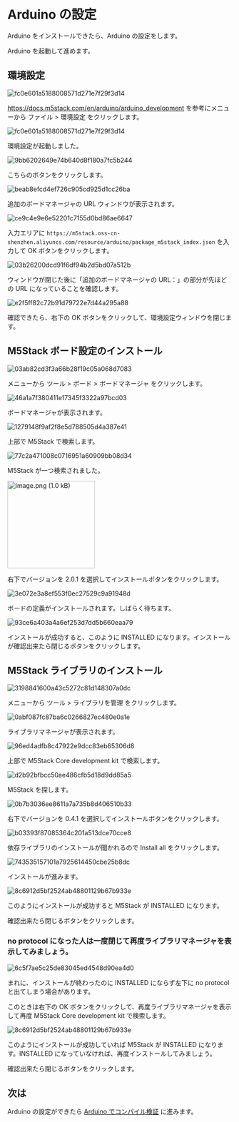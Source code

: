 # Arduino の設定

Arduino をインストールできたら、Arduino の設定をします。

Arduino を起動して進めます。

## 環境設定

![fc0e601a5188008571d271e7f29f3d14](https://i.gyazo.com/fc0e601a5188008571d271e7f29f3d14.png)

https://docs.m5stack.com/en/arduino/arduino_development を参考にメニューから ファイル > 環境設定 をクリックします。

![fc0e601a5188008571d271e7f29f3d14](https://i.gyazo.com/fc0e601a5188008571d271e7f29f3d14.png)

環境設定が起動しました。

![9bb6202649e74b640d8f180a7fc5b244](https://i.gyazo.com/9bb6202649e74b640d8f180a7fc5b244.png)

こちらのボタンをクリックします。

![beab8efcd4ef726c905cd925d1cc26ba](https://i.gyazo.com/beab8efcd4ef726c905cd925d1cc26ba.png)

追加のボードマネージャの URL ウィンドウが表示されます。

![ce9c4e9e6e52201c7155d0bd86ae6647](https://i.gyazo.com/ce9c4e9e6e52201c7155d0bd86ae6647.png)

入力エリアに `https://m5stack.oss-cn-shenzhen.aliyuncs.com/resource/arduino/package_m5stack_index.json` を入力して OK ボタンをクリックします。

![03b26200dcd91f6df94b2d5bd07a512b](https://i.gyazo.com/03b26200dcd91f6df94b2d5bd07a512b.png)

ウィンドウが閉じた後に「追加のボードマネージャの URL：」の部分が先ほどの URL になっていることを確認します。

![e2f5ff82c72b91d79722e7d44a295a88](https://i.gyazo.com/e2f5ff82c72b91d79722e7d44a295a88.png)

確認できたら、右下の OK ボタンをクリックして、環境設定ウィンドウを閉じます。

## M5Stack ボード設定のインストール

![03ab82cd3f3a66b28f19c05a068d7083](https://i.gyazo.com/03ab82cd3f3a66b28f19c05a068d7083.png)

メニューから ツール > ボード > ボードマネージャ をクリックします。

![46a1a7f380411e17345f3322a97bcd03](https://i.gyazo.com/46a1a7f380411e17345f3322a97bcd03.png)

ボードマネージャが表示されます。

![1279148f9af2f8e5d788505d4a387e41](https://i.gyazo.com/1279148f9af2f8e5d788505d4a387e41.png)

上部で M5Stack で検索します。

![77c2a471008c0716951a60909bb08d34](https://i.gyazo.com/77c2a471008c0716951a60909bb08d34.png)

M5Stack が一つ検索されました。

<img width="196" alt="image.png (1.0 kB)" src="https://img.esa.io/uploads/production/attachments/3062/2022/10/12/8131/813ff0c6-9d40-4454-bb77-af3f2dbc8ceb.png">

右下でバージョンを 2.0.1 を選択してインストールボタンをクリックします。

![3e072e3a8ef553f0ec27529c9a91948d](https://i.gyazo.com/3e072e3a8ef553f0ec27529c9a91948d.png)

ボードの定義がインストールされます。しばらく待ちます。

![93ce6a403a4a6ef253d7dd5b660eaa79](https://i.gyazo.com/93ce6a403a4a6ef253d7dd5b660eaa79.png)

インストールが成功すると、このように INSTALLED になります。インストールが確認出来たら閉じるボタンをクリックします。

## M5Stack ライブラリのインストール

![3198841600a43c5272c81d148307a0dc](https://i.gyazo.com/3198841600a43c5272c81d148307a0dc.png)

メニューから ツール > ライブラリを管理 をクリックします。

![0abf087fc87ba6c0266827ec480e0a1e](https://i.gyazo.com/0abf087fc87ba6c0266827ec480e0a1e.png)

ライブラリマネージャが表示されます。

![96ed4adfb8c47922e9dcc83eb65306d8](https://i.gyazo.com/96ed4adfb8c47922e9dcc83eb65306d8.png)

上部で M5Stack Core development kit で検索します。

![d2b92bfbcc50ae486cfb5d18d9dd85a5](https://i.gyazo.com/d2b92bfbcc50ae486cfb5d18d9dd85a5.png)

M5Stack を探します。

![0b7b3036ee8611a7a735b8d406510b33](https://i.gyazo.com/0b7b3036ee8611a7a735b8d406510b33.png)

右下でバージョンを 0.4.1 を選択してインストールボタンをクリックします。

![b03393f87085364c201a513dce70cce8](https://i.gyazo.com/b03393f87085364c201a513dce70cce8.png)

依存ライブラリのインストールが聞かれるので Install all をクリックします。

![743535157101a7925614450cbe25b8dc](https://i.gyazo.com/743535157101a7925614450cbe25b8dc.png)

インストールが進みます。

![8c6912d5bf2524ab48801129b67b933e](https://i.gyazo.com/8c6912d5bf2524ab48801129b67b933e.png)

このようにインストールが成功すると M5Stack が INSTALLED になります。

確認出来たら閉じるボタンをクリックします。

### no protocol になった人は一度閉じて再度ライブラリマネージャを表示してみましょう。

![6c5f7ae5c25de83045ed4548d90ea4d0](https://i.gyazo.com/6c5f7ae5c25de83045ed4548d90ea4d0.png)

まれに、インストールが終わったのに INSTALLED にならず左下に no protocol と出てしまう場合があります。

このときは右下の OK ボタンをクリックして、再度ライブラリマネージャを表示して再度 M5Stack Core development kit で検索します。

![8c6912d5bf2524ab48801129b67b933e](https://i.gyazo.com/8c6912d5bf2524ab48801129b67b933e.png)

このようにインストールが成功していれば M5Stack が INSTALLED になります。INSTALLED になっていなければ、再度インストールしてみましょう。

確認出来たら閉じるボタンをクリックします。

## 次は

Arduino の設定ができたら [Arduino でコンパイル検証](02-arduino-test.md) に進みます。